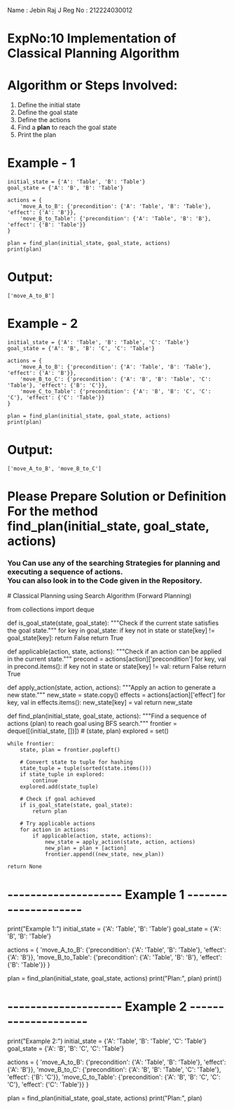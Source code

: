 Name : Jebin Raj J
Reg No : 212224030012

# ExpNo:10 Implementation of Classical Planning Algorithm
# Algorithm or Steps Involved:
<ol>
  <li>Define the initial state</li>
  <li>Define the goal state</li>
  <li>Define the actions</li>
  <li>Find a <b>plan</b> to reach the goal state</li>
  <li>Print the plan</li>
</ol>

# Example - 1
```
initial_state = {'A': 'Table', 'B': 'Table'}
goal_state = {'A': 'B', 'B': 'Table'}

actions = {
    'move_A_to_B': {'precondition': {'A': 'Table', 'B': 'Table'}, 'effect': {'A': 'B'}},
    'move_B_to_Table': {'precondition': {'A': 'Table', 'B': 'B'}, 'effect': {'B': 'Table'}}
}

plan = find_plan(initial_state, goal_state, actions)
print(plan)
```
# Output:
```
['move_A_to_B']
```
# Example - 2
```
initial_state = {'A': 'Table', 'B': 'Table', 'C': 'Table'}
goal_state = {'A': 'B', 'B': 'C', 'C': 'Table'}

actions = {
    'move_A_to_B': {'precondition': {'A': 'Table', 'B': 'Table'}, 'effect': {'A': 'B'}},
    'move_B_to_C': {'precondition': {'A': 'B', 'B': 'Table', 'C': 'Table'}, 'effect': {'B': 'C'}},
    'move_C_to_Table': {'precondition': {'A': 'B', 'B': 'C', 'C': 'C'}, 'effect': {'C': 'Table'}}
}

plan = find_plan(initial_state, goal_state, actions)
print(plan)
```
# Output:
```
['move_A_to_B', 'move_B_to_C']
```

# Please Prepare Solution or Definition For the method find_plan(initial_state, goal_state, actions)
<h3>You Can use any of the searching Strategies for planning and executing a sequence of actions.<br> You can also look in to the Code given in the Repository.</h3>
# Classical Planning using Search Algorithm (Forward Planning)

from collections import deque

def is_goal_state(state, goal_state):
    """Check if the current state satisfies the goal state."""
    for key in goal_state:
        if key not in state or state[key] != goal_state[key]:
            return False
    return True


def applicable(action, state, actions):
    """Check if an action can be applied in the current state."""
    precond = actions[action]['precondition']
    for key, val in precond.items():
        if key not in state or state[key] != val:
            return False
    return True


def apply_action(state, action, actions):
    """Apply an action to generate a new state."""
    new_state = state.copy()
    effects = actions[action]['effect']
    for key, val in effects.items():
        new_state[key] = val
    return new_state


def find_plan(initial_state, goal_state, actions):
    """Find a sequence of actions (plan) to reach goal using BFS search."""
    frontier = deque([(initial_state, [])])  # (state, plan)
    explored = set()

    while frontier:
        state, plan = frontier.popleft()

        # Convert state to tuple for hashing
        state_tuple = tuple(sorted(state.items()))
        if state_tuple in explored:
            continue
        explored.add(state_tuple)

        # Check if goal achieved
        if is_goal_state(state, goal_state):
            return plan

        # Try applicable actions
        for action in actions:
            if applicable(action, state, actions):
                new_state = apply_action(state, action, actions)
                new_plan = plan + [action]
                frontier.append((new_state, new_plan))

    return None


# -------------------- Example 1 --------------------
print("Example 1:")
initial_state = {'A': 'Table', 'B': 'Table'}
goal_state = {'A': 'B', 'B': 'Table'}

actions = {
    'move_A_to_B': {'precondition': {'A': 'Table', 'B': 'Table'}, 'effect': {'A': 'B'}},
    'move_B_to_Table': {'precondition': {'A': 'Table', 'B': 'B'}, 'effect': {'B': 'Table'}}
}

plan = find_plan(initial_state, goal_state, actions)
print("Plan:", plan)
print()


# -------------------- Example 2 --------------------
print("Example 2:")
initial_state = {'A': 'Table', 'B': 'Table', 'C': 'Table'}
goal_state = {'A': 'B', 'B': 'C', 'C': 'Table'}

actions = {
    'move_A_to_B': {'precondition': {'A': 'Table', 'B': 'Table'}, 'effect': {'A': 'B'}},
    'move_B_to_C': {'precondition': {'A': 'B', 'B': 'Table', 'C': 'Table'}, 'effect': {'B': 'C'}},
    'move_C_to_Table': {'precondition': {'A': 'B', 'B': 'C', 'C': 'C'}, 'effect': {'C': 'Table'}}
}

plan = find_plan(initial_state, goal_state, actions)
print("Plan:", plan)
